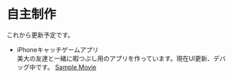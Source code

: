 # 自主制作

これから更新予定です。
- iPhoneキャッチゲームアプリ  
美大の友達と一緒に暇つぶし用のアプリを作っています。現在UI更新、デバッグ中です。
[Sample Movie](./mygame.mov)